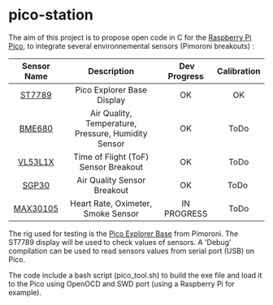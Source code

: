 # pico-station

The aim of this project is to propose open code in C for the [Raspberry Pi Pico](https://www.raspberrypi.com/documentation/microcontrollers/raspberry-pi-pico.html), to integrate several environnemental sensors (Pimoroni breakouts) :

| Sensor Name | Description | Dev Progress | Calibration |
| :---:   | :-: | :-: | :-: |
| [ST7789](https://shop.pimoroni.com/products/bme680-breakout?variant=12491552129107) | Pico Explorer Base Display | OK | OK |
| [BME680](https://shop.pimoroni.com/products/bme680-breakout?variant=12491552129107) | Air Quality, Temperature, Pressure, Humidity Sensor | OK | ToDo |
| [VL53L1X](https://shop.pimoroni.com/products/vl53l1x-breakout?variant=12628497236051) | Time of Flight (ToF) Sensor Breakout | OK | ToDo |
| [SGP30](https://shop.pimoroni.com/products/sgp30-air-quality-sensor-breakout?variant=30924091719763) | Air Quality Sensor Breakout | OK | ToDo |
| [MAX30105](https://shop.pimoroni.com/products/max30101-breakout-heart-rate-oximeter-smoke-sensor?variant=21482065985619) | Heart Rate, Oximeter, Smoke Sensor | IN PROGRESS | ToDo |

The rig used for testing is the [Pico Explorer Base](https://shop.pimoroni.com/products/pico-explorer-base?variant=32369514315859) from Pimoroni. The ST7789 display will be used to check values of sensors.
A 'Debug' compilation can be used to read sensors values from serial port (USB) on Pico.

The code include a bash script (pico_tool.sh) to build the exe file and load it to the Pico using OpenOCD and SWD port (using a Raspberry Pi for example).
